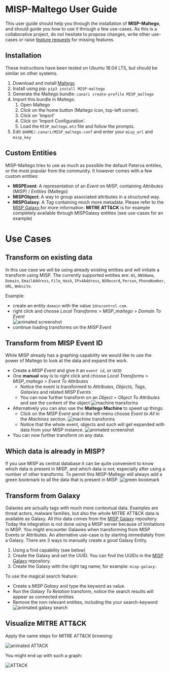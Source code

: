 # MISP-Maltego User Guide

This user guide should help you through the installation of **MISP-Maltego**, and should guide you how to use it through a few use-cases. As this is a collaborative project, do not hesitate to propose changes, write other use-cases or raise [feature requests](https://github.com/MISP/MISP-maltego/issues) for missing features.

## Installation
These instructions have been tested on Ubuntu 18.04 LTS, but should be similar on other systems.
1. Download and install [Maltego](https://www.paterva.com/web7/downloads.php)
2. Install using pip: `pip3 install MISP-maltego`
3. Generate the Maltego bundle: `canari create-profile MISP_maltego`
4. Import this bundle in Maltego. 
   1. Open Maltego
   2. Click on the home button (Maltego icon, top-left corner).
   3. Click on 'Import'
   4. Click on 'Import Configuration'.
   5. Load the `MISP_maltego.mtz` file and follow the prompts.
5. Edit `$HOME/.canari/MISP_maltego.conf` and enter your `misp_url` and `misp_key`

## Custom Entities
MISP-Maltego tries to use as much as possible the default Paterva entities, or the most popular from the community. It however comes with a few custom entities: 
* **MISPEvent**: A representation of an *Event* on MISP, containing *Attributes* (MISP) / *Entities* (Maltego)
* **MISPObject**: A way to group associated attributes in a structured way.
* **MISPGalaxy**: A *Tag* containing much more metadata. Please refer to the [MISP Galaxy
](https://github.com/MISP/misp-galaxy) for more information. **MITRE ATT&CK** is for example completely available through MISPGalaxy entities (see use-cases for an example)

# Use Cases
## Transform on existing data
In this use case we will be using already existing entities and will initiate a transform using MISP. The currently supported entities are: `AS`, `DNSName`, `Domain`, `EmailAddress`, `File`, `Hash`, `IPv4Address`, `NSRecord`, `Person`, `PhoneNumber`, `URL`, `Website`.

Example:
* create an entity `domain` with the value `1dnscontrol.com`.
* right click and choose *Local Transforms*  > *MISP_maltego* > *Domain To Event*  
![animated screenshot](https://raw.githubusercontent.com/MISP/MISP-maltego/master/doc/img/usecase1-transform.gif)
* continue loading transforms on the *MISP Event*

## Transform from MISP Event ID
While MISP already has a graphing capability we would like to use the power of Maltego to look at the data and expand the work.
* Create a *MISP Event* and give it an `event id`, or `UUID`
* One **manual** way is to right click and choose *Local Transforms* > *MISP_maltego* > *Event To Attributes* 
  * Notice the event is transformed to *Attributes*, *Objects*, *Tags*, *Galaxies* and related *MISP Events*
  * You can now further transform on an *Object* > *Object To Attributes* and see the content of the object
![machine transforms](https://raw.githubusercontent.com/MISP/MISP-maltego/master/doc/img/usecase2-manual.gif)
* Alternatively you can also use the **Maltego Machine** to speed up things. 
   * Click on the *MISP Event* and in the left menu choose *Event to All* in the *Machines* section. 
![machine transforms](https://raw.githubusercontent.com/MISP/MISP-maltego/master/doc/img/usecase2-machine-menu.png)
   * Notice that the whole event, objects and such will get expanded with data from your MISP instance.
![animated screenshot](https://raw.githubusercontent.com/MISP/MISP-maltego/master/doc/img/usecase2-machine.gif)
* You can now further transform on any data.

## Which data is already in MISP?
If you use MISP as central database it can be quite convenient to know which data is present in MISP, and which data is not; especially after using a number of other transforms.
To permit this MISP-Maltego will always add a green bookmark to all the data that is present in MISP.
![green bookmark](https://raw.githubusercontent.com/MISP/MISP-maltego/master/doc/img/usecase3-bookmark.png)


## Transform from Galaxy
Galaxies are actually tags with much more contextual data. Examples are threat actors, malware families, but also the whole MITRE ATT&CK data is available as Galaxy. All this data comes from the [MISP Galaxy](https://github.com/MISP/misp-galaxy) repository. Today the integration is not done using a MISP server because of limitations in MISP.
You might encounter Galaxies when transforming from MISP Events or Attributes. An alternative use-case is by starting immediately from a Galaxy.
There are 3 ways to manually create a good Galaxy Entity.
1. Using a find capability (see below)
2. Create the Galaxy and set the UUID. You can find the UUIDs in the [MISP Galaxy](https://github.com/MISP/misp-galaxy) repository.
3. Create the Galaxy with the right tag name; for example: `misp-galaxy:`

To use the magical search feature:
* Create a *MISP Galaxy* and type the keyword as value.
* Run the *Galaxy To Relation* transform, notice the search results will appear as connected entities
* Remove the non-relevant entities, including the your search-keyword
![animated galaxy search](https://raw.githubusercontent.com/MISP/MISP-maltego/master/doc/img/usecase4-galaxy-search.gif)

## Visualize MITRE ATT&CK
Apply the same steps for MITRE ATT&CK browsing:

![animated ATTACK](https://raw.githubusercontent.com/MISP/MISP-maltego/master/doc/img/usecase5-attack.gif)

You might end up with such a graph:

![ATTACK](https://raw.githubusercontent.com/MISP/MISP-maltego/master/doc/img/usecase5-attack.png)
